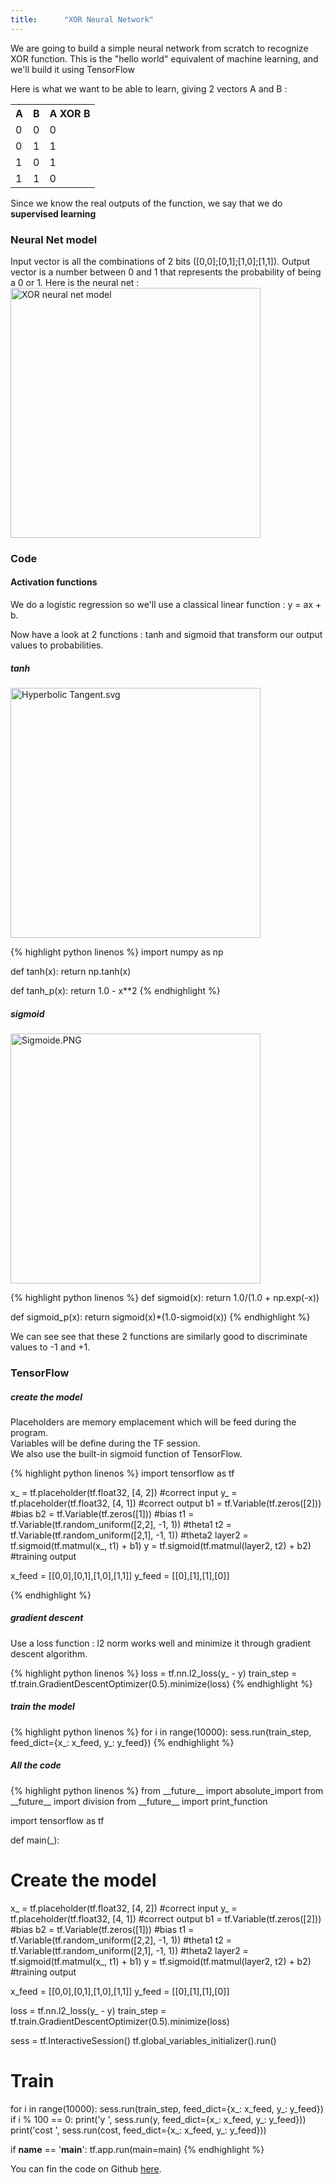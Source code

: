 ```yaml
---
title:      "XOR Neural Network"
---
```


<p>
    We are going to build a simple neural network from scratch to recognize XOR function.
    This is the "hello world" equivalent of machine learning, and we'll build it using TensorFlow
</p>

<p>
Here is what we want to be able to learn, giving 2 vectors A and B :
<table>
  <tr>
    <th>A</th>
    <th>B</th>
    <th>A XOR B</th>
  </tr>
  <tr>
    <td>0</td>
    <td>0</td>
    <td>0</td>
  </tr>
  <tr>
    <td>0</td>
    <td>1</td>
    <td>1</td>
  </tr>
  <tr>
    <td>1</td>
    <td>0</td>
    <td>1</td>
  </tr>
  <tr>
    <td>1</td>
    <td>1</td>
    <td>0</td>
  </tr>
</table>    

Since we know the real outputs of the function, we say that we do <b>supervised learning</b>
<br> 
</p>

<h3 class="subsection-heading"> Neural Net model </h3>

<p>
Input vector is all the combinations of 2 bits ([0,0];[0,1];[1,0];[1,1]).
Output vector is a number between 0 and 1 that represents the probability of being a 0 or 1.
Here is the neural net :

<img class="center-image" src="{{ site.baseurl }}/img/2016-12-15-xor-nn/xor_nn_model.png" alt="XOR neural net model" height="400" width="400">


</p>

<h3 class="subsection-heading"> Code </h3>

<h4 class="subsubsection-heading"> Activation functions </h4>
<p>

We do a logistic regression so we'll use a classical linear function : y = ax + b.

Now have a look at 2 functions : tanh and sigmoid that transform our output values to probabilities.

<h5 class="subsubsubsection-heading"> tanh </h5>

<a href="https://commons.wikimedia.org/wiki/File:Hyperbolic_Tangent.svg#/media/File:Hyperbolic_Tangent.svg">
<img class="center-image" src="https://upload.wikimedia.org/wikipedia/commons/thumb/8/87/Hyperbolic_Tangent.svg/1200px-Hyperbolic_Tangent.svg.png" alt="Hyperbolic Tangent.svg" height="400" width="400">
</a> 
</p>
{% highlight python linenos %}
import numpy as np

def tanh(x):
    return np.tanh(x)

def tanh_p(x):
    return 1.0 - x**2
{% endhighlight %}

<h5 class="subsubsubsection-heading"> sigmoid </h5>

<a href="https://commons.wikimedia.org/wiki/File:Sigmoide.PNG#/media/File:Sigmoide.PNG">
<img class="center-image" src="https://upload.wikimedia.org/wikipedia/commons/9/9d/Sigmoide.PNG" alt="Sigmoide.PNG" height="400" width="400">
</a>

{% highlight python linenos %}
def sigmoid(x):
    return 1.0/(1.0 + np.exp(-x))

def sigmoid_p(x):
    return sigmoid(x)*(1.0-sigmoid(x))
{% endhighlight %}

<p>
We can see see that these 2 functions are similarly good to discriminate values to -1 and +1.
</p>

<h3 class="subsection-heading"> TensorFlow </h3>

<h5 class="subsubsubsection-heading"> create the model </h5>
<p>
Placeholders are memory emplacement which will be feed during the program.
<br> Variables will be define during the TF session.
<br>We also use the built-in sigmoid function of TensorFlow.
</p>


{% highlight python linenos %}
  import tensorflow as tf

  x_ = tf.placeholder(tf.float32, [4, 2]) #correct input
  y_ = tf.placeholder(tf.float32, [4, 1]) #correct output
  b1 = tf.Variable(tf.zeros([2])) #bias
  b2 = tf.Variable(tf.zeros([1])) #bias 
  t1 = tf.Variable(tf.random_uniform([2,2], -1, 1)) #theta1
  t2 = tf.Variable(tf.random_uniform([2,1], -1, 1)) #theta2
  layer2 = tf.sigmoid(tf.matmul(x_, t1) + b1)
  y = tf.sigmoid(tf.matmul(layer2, t2) + b2) #training output

  x_feed = [[0,0],[0,1],[1,0],[1,1]]
  y_feed = [[0],[1],[1],[0]]

{% endhighlight %}

<h5 class="subsubsubsection-heading"> gradient descent </h5>

<p>
  Use a loss function : l2 norm works well and minimize it through gradient descent algorithm.
</p>
{% highlight python linenos %}
  loss = tf.nn.l2_loss(y_ - y)
  train_step = tf.train.GradientDescentOptimizer(0.5).minimize(loss)
{% endhighlight %}

<h5 class="subsubsubsection-heading"> train the model </h5>
{% highlight python linenos %}
  for i in range(10000):
    sess.run(train_step, feed_dict={x_: x_feed, y_: y_feed})
{% endhighlight %}

<h5 class="subsubsubsection-heading"> All the code </h5>
{% highlight python linenos %}
from __future__ import absolute_import
from __future__ import division
from __future__ import print_function

import tensorflow as tf

def main(_):

  # Create the model
  x_ = tf.placeholder(tf.float32, [4, 2]) #correct input
  y_ = tf.placeholder(tf.float32, [4, 1]) #correct output
  b1 = tf.Variable(tf.zeros([2])) #bias
  b2 = tf.Variable(tf.zeros([1])) #bias 
  t1 = tf.Variable(tf.random_uniform([2,2], -1, 1)) #theta1
  t2 = tf.Variable(tf.random_uniform([2,1], -1, 1)) #theta2
  layer2 = tf.sigmoid(tf.matmul(x_, t1) + b1)
  y = tf.sigmoid(tf.matmul(layer2, t2) + b2) #training output

  x_feed = [[0,0],[0,1],[1,0],[1,1]]
  y_feed = [[0],[1],[1],[0]]

  loss = tf.nn.l2_loss(y_ - y)
  train_step = tf.train.GradientDescentOptimizer(0.5).minimize(loss)

  sess = tf.InteractiveSession()
  tf.global_variables_initializer().run()
  # Train
  for i in range(10000):
    sess.run(train_step, feed_dict={x_: x_feed, y_: y_feed})
    if i % 100 == 0:
		  print('y ', sess.run(y, feed_dict={x_: x_feed, y_: y_feed}))
		  print('cost ', sess.run(cost, feed_dict={x_: x_feed, y_: y_feed}))

if __name__ == '__main__':
  tf.app.run(main=main)
{% endhighlight %}    


<p>
You can fin the code on Github <a href="https://github.com/exced/xor_neural_net">here</a>.
</p>










